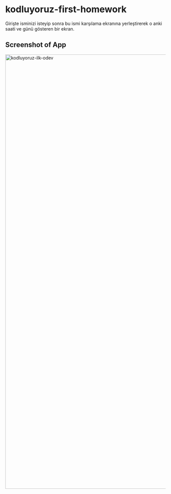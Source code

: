 # kodluyoruz-first-homework
Girişte isminizi isteyip sonra bu ismi karşılama ekranına yerleştirerek o anki saati ve günü gösteren bir ekran.

## Screenshot of App
<img width="1366" alt="kodluyoruz-ilk-odev" src="https://user-images.githubusercontent.com/25801979/206188814-f5469fc9-1cb7-4da5-bfa0-4fa36b8553a9.png">
